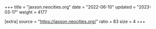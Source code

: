 +++
title = "jaxson.neocities.org"
date = "2022-06-10"
updated = "2023-03-17"
weight = 4177

[extra]
source = "https://jaxson.neocities.org/"
ratio = 83
size = 4
+++
